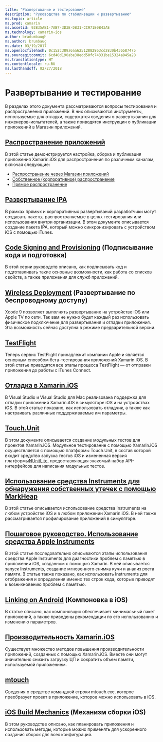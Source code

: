 ```yaml
---
title: "Развертывание и тестирование"
description: "Руководства по стабилизации и развертыванию"
ms.topic: article
ms.prod: xamarin
ms.assetid: 92B35AB1-7AB7-3D3B-DB31-CC971E0B43AE
ms.technology: xamarin-ios
author: bradumbaugh
ms.author: brumbaug
ms.date: 03/19/2017
ms.openlocfilehash: 0c152c389a6aa62512882863cd2830b436587475
ms.sourcegitcommit: 6cd40d190abe38edd50fc74331be15324a845a28
ms.translationtype: HT
ms.contentlocale: ru-RU
ms.lasthandoff: 02/27/2018
---
```

# <a name="deployment-and-testing"></a>Развертывание и тестирование

В разделах этого документа рассматриваются вопросы тестирования и распространения приложений. В них описываются инструменты, используемые для отладки, содержатся сведения о развертывании для инженеров-испытателей, а также приводятся инструкции о публикации приложений в Магазин приложений.


##  <a name="app-distributioniosdeploy-testapp-distributionindexmd"></a>[Распространение приложений](~/ios/deploy-test/app-distribution/index.md)

В этой статье демонстрируется настройка, сборка и публикация приложения Xamarin.iOS для распространения по различным каналам, включая следующие:

- [Распространение через Магазин приложений](~/ios/deploy-test/app-distribution/app-store-distribution/index.md)
- [Собственное (корпоративное) распространение](~/ios/deploy-test/app-distribution/in-house-distribution.md)
- [Прямое распространение](~/ios/deploy-test/app-distribution/ad-hoc-distribution.md)

##  <a name="ipa-deploymentiosdeploy-testapp-distributionipa-supportmd"></a>[Развертывание IPA](~/ios/deploy-test/app-distribution/ipa-support.md)

В рамках прямых и корпоративных развертываний разработчики могут создавать пакеты, распространяемые в целях тестирования или использования внутри организации. В этом документе описывается создание пакета IPA, который можно синхронизировать с устройством iOS с помощью iTunes.

## <a name="provisioningprovisioningindexmd"></a>[Code Signing and Provisioning](provisioning/index.md) (Подписывание кода и подготовка)

В этой серии руководств описано, как подписывать код и подготавливать такие основные возможности, как работа со списков свойств, а также приложения для служб приложений. 

## <a name="wireless-deploymentwireless-deploymentmd"></a>[Wireless Deployment](wireless-deployment.md) (Развертывание по беспроводному доступу)

 Xcode 9 позволяет выполнять развертывание на устройстве iOS или Apple TV по сети. Так вам не нужно будет каждый раз использовать физическое подключение для развертывания и отладки приложения. Эта возможность сейчас доступна в режиме предварительной версии.

##  <a name="testflightiosdeploy-testtestflightmd"></a>[TestFlight](~/ios/deploy-test/testflight.md)

Теперь сервис TestFlight принадлежит компании Apple и является основным способом бета-тестирования приложений Xamarin.iOS. В этой статье приводятся все этапы процесса TestFlight — от отправки приложения до работы с iTunes Connect.

##  <a name="debugging-in-xamariniosiosdeploy-testdebugging-in-xamarin-iosmd"></a>[Отладка в Xamarin.iOS](~/ios/deploy-test/debugging-in-xamarin-ios.md)

В Visual Studio и Visual Studio для Mac реализована поддержка для отладки приложений Xamarin.iOS в симуляторе iOS и на устройствах iOS. В этой статье показано, как использовать отладчик, а также как настраивать различные поддерживаемые им параметры.


##  <a name="touchunitiosdeploy-testtouchunitmd"></a>[Touch.Unit](~/ios/deploy-test/touch.unit.md)

В этом документе описывается создание модульных тестов для проектов Xamarin.iOS.
Модульное тестирование с помощью Xamarin.iOS осуществляется с помощью платформы Touch.Unit, в состав которой входит средство запуска тестов iOS и измененная версия платформы[NUnitLite](http://www.nunitlite.com/), предоставляющая знакомый набор API-интерфейсов для написания модульных тестов.



##  <a name="using-instruments-to-detect-native-leaks-using-markheapiosdeploy-testusing-instruments-to-detect-native-leaks-using-markheapmd"></a>[Использование средства Instruments для обнаружения собственных утечек с помощью MarkHeap](~/ios/deploy-test/using-instruments-to-detect-native-leaks-using-markheap.md)

В этой статье описывается использование средства Instruments на любом устройстве iOS и в любом приложении Xamarin.iOS. В ней также рассматривается профилирование приложений в симуляторе.



##  <a name="walkthrough---using-apples-instrument-tooliosdeploy-testwalkthrough-apples-instrumentmd"></a>[Пошаговое руководство. Использование средства Apple Instruments](~/ios/deploy-test/walkthrough-apples-instrument.md)

В этой статье последовательно описываются этапы использования средства Apple Instruments для диагностики проблем с памятью в приложении iOS, созданном с помощью Xamarin. В ней описывается запуск Instruments, создание мгновенного снимка кучи и анализ роста памяти. В статье также показано, как использовать Instruments для отображения и определения именно тех строк кода, которые приводят к возникновению проблем с памятью.

##  <a name="linking-on-ioslinkermd"></a>[Linking on Android](linker.md) (Компоновка в iOS)

В статье описано, как компоновщик обеспечивает минимальный пакет приложений, а также приведены рекомендации по его использованию и изменению параметров.

##  <a name="xamarinios-performanceperformancemd"></a>[Производительность Xamarin.iOS](performance.md)

Существует множество методов повышения производительности приложений, созданных с помощью Xamarin.iOS. Вместе они могут значительно снизить загрузку ЦП и сократить объем памяти, используемой приложением.

##  <a name="mtouchmtouchmd"></a>[mtouch](mtouch.md)

Сведения о средстве командной строки mtouch.exe, которое преобразует проект в приложение, которое можно использовать в iOS.

## <a name="ios-build-mechanicsios-build-mechanicsmd"></a>[iOS Build Mechanics](ios-build-mechanics.md) (Механизм сборки iOS)

В этом руководстве описано, как планировать приложения и использовать методы, которые можно применять для ускоренного создания сборок для всех конфигураций.